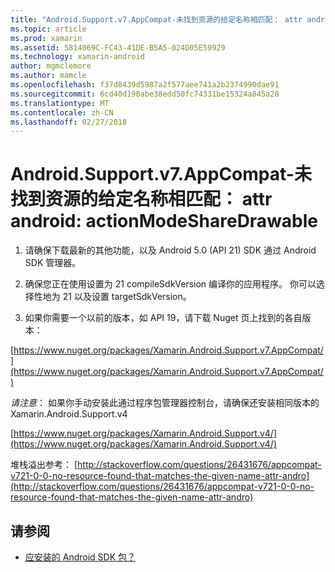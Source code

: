 ```yaml
---
title: "Android.Support.v7.AppCompat-未找到资源的给定名称相匹配： attr android: actionModeShareDrawable"
ms.topic: article
ms.prod: xamarin
ms.assetid: 5814069C-FC43-41DE-B5A5-024D05E59929
ms.technology: xamarin-android
author: mgmclemore
ms.author: mamcle
ms.openlocfilehash: f37d8439d5987a2f577aee741a2b2374990dae91
ms.sourcegitcommit: 6cd40d190abe38edd50fc74331be15324a845a28
ms.translationtype: MT
ms.contentlocale: zh-CN
ms.lasthandoff: 02/27/2018
---
```

# <a name="androidsupportv7appcompat---no-resource-found-that-matches-the-given-name-attr-androidactionmodesharedrawable"></a>Android.Support.v7.AppCompat-未找到资源的给定名称相匹配： attr android: actionModeShareDrawable

1. 请确保下载最新的其他功能，以及 Android 5.0 (API 21) SDK 通过 Android SDK 管理器。

2. 确保您正在使用设置为 21 compileSdkVersion 编译你的应用程序。 你可以选择性地为 21 以及设置 targetSdkVersion。

3. 如果你需要一个以前的版本，如 API 19，请下载 Nuget 页上找到的各自版本：

[https://www.nuget.org/packages/Xamarin.Android.Support.v7.AppCompat/](https://www.nuget.org/packages/Xamarin.Android.Support.v7.AppCompat/)

*请注意*： 如果你手动安装此通过程序包管理器控制台，请确保还安装相同版本的 Xamarin.Android.Support.v4

[https://www.nuget.org/packages/Xamarin.Android.Support.v4/](https://www.nuget.org/packages/Xamarin.Android.Support.v4/)

堆栈溢出参考： [http://stackoverflow.com/questions/26431676/appcompat-v721-0-0-no-resource-found-that-matches-the-given-name-attr-andro](http://stackoverflow.com/questions/26431676/appcompat-v721-0-0-no-resource-found-that-matches-the-given-name-attr-andro)

## <a name="see-also"></a>请参阅

- [应安装的 Android SDK 包？](~/android/troubleshooting/questions/install-android-sdk-packages.md)

